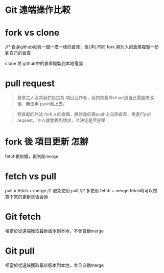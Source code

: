 # Git 遠端操作比較

# fork vs clone
//* 自身github就有一個一模一樣的倉庫，但URL不同
fork 將別人的倉庫複製一份到自己的倉庫

clone 將 github中的倉庫複製到本地電腦

# pull request
> 倉庫主人沒將我們設定為 項目合作者，我們將倉庫clone到自己電腦修改後，無法用 push推上去。

> 想貢獻的作法
fork a 的倉庫，將修改的碼push上自家倉庫，再進行pull request，主人就會收到請求，並決定是否接受

# fork 後 項目更新 怎辦
fetch更新檔，再判斷merge

# fetch vs pull
pull = fetch + merge
//! 避免使用 pull
//? 多使用 fetch + merge
fetch時可以檢查下來的更新是否合適

# Git fetch
相當於從遠端獲取最新版本到本地，不會自動merge

# Git pull
相當於從遠端獲取最新版本到本地，並且自動merge
